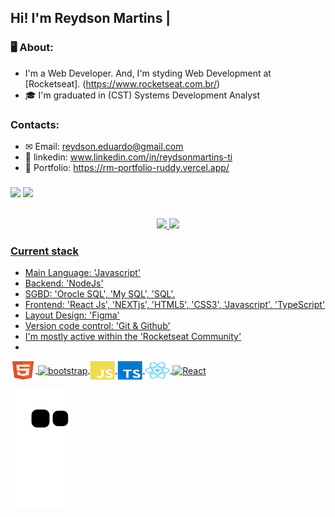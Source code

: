 ## Hi! I'm Reydson Martins |

### 🖥️ About: <br>
- I'm a Web Developer. And, I'm styding Web Development at [Rocketseat]. (https://www.rocketseat.com.br/)
- 🎓 I'm graduated in (CST) Systems Development Analyst


   

### Contacts: <br> 
- ✉ Email: reydson.eduardo@gmail.com
- 📌 linkedin: www.linkedin.com/in/reydsonmartins-ti
- 📌 Portfolio: https://rm-portfolio-ruddy.vercel.app/
### <div>
  <a href = "mailto:contatoreydson.eduardo@gmail.com"><img src="https://img.shields.io/badge/-Gmail-%23333?style=for-the-badge&logo=gmail&logoColor=white" target="_blank"></a>
  <a href="https://www.linkedin.com/in/reydsonmartins-ti/" target="_blank"><img src="https://img.shields.io/badge/-LinkedIn-%230077B5?style=for-the-badge&logo=linkedin&logoColor=white" target="_blank"></a> 
 </div>  <br>  

<div align="center">
  <a href="https://github.com/Reydson-Martins">
  <img height="150em" src="https://github-readme-stats.vercel.app/api?username=Reydson-Martins&show_icons=true&theme=tokyonight&include_all_commits=true&count_private=true"/>
  <img height="150em" src="https://github-readme-stats.vercel.app/api/top-langs/?username=Reydson-Martins&layout=compact&langs_count=7&theme=tokyonight"/>
</div>
  


### Current stack <br>

- Main Language: 'Javascript'
- Backend: 'NodeJs'
- SGBD: 'Orocle SQL', 'My SQL', 'SQL'.
- Frontend: 'React Js', 'NEXTjs', 'HTML5', 'CSS3', 'Javascript', 'TypeScript'
- Layout Design: 'Figma'
- Version code control: 'Git & Github'
- I'm mostly active within the 'Rocketseat Community'
- 
<div style="display: inline_block">
  <img align="center" alt="HTML" height="30" width="40" src="https://raw.githubusercontent.com/devicons/devicon/master/icons/html5/html5-original.svg">
  <img align="center" alt="bootstrap" height="30" width"40" src="https://cdn.jsdelivr.net/gh/devicons/devicon/icons/bootstrap/bootstrap-original.svg" />          
  <img align="center" alt="Js" height="30" width="40" src="https://raw.githubusercontent.com/devicons/devicon/master/icons/javascript/javascript-plain.svg">
  <img align="center" alt="Ts" height="30" width="40" src="https://raw.githubusercontent.com/devicons/devicon/master/icons/typescript/typescript-plain.svg">
  <img align="center" alt="React" height="30" width="40" src="https://raw.githubusercontent.com/devicons/devicon/master/icons/react/react-original.svg">  
  <img align="center" alt="React" height="30" width="40" src="https://cdn.jsdelivr.net/gh/devicons/devicon/icons/nodejs/nodejs-original-wordmark.svg" />               
 
</div>
 


![snake gif](https://raw.githubusercontent.com/Reydson-Martins/Reydson-Martins/output/github-contribution-grid-snake.svg)
